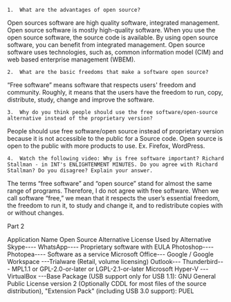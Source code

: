     1.	What are the advantages of open source?
 Open sources software are high quality software, integrated management. Open source software is mostly high-quality software. When you use the open source software, the source code is available. By using open source software, you can benefit from integrated management. Open source software uses technologies, such as, common information model (CIM) and web based enterprise management (WBEM).

    2.	What are the basic freedoms that make a software open source? 
 “Free software” means software that respects users' freedom and community. Roughly, it means that the users have the freedom to run, copy, distribute, study, change and improve the software.

    3.	Why do you think people should use the free software/open-source alternative instead of the proprietary version?
 People should use free software/open source instead of proprietary version because it is not accessible to the public for a Source code. Open source is open to the public with more products to use. Ex. Firefox, WordPress. 

    4.	Watch the following video: Why is free software important? Richard Stallman - in INT's ENLIGHTENMENT MINUTES. Do you agree with Richard Stallman? Do you disagree? Explain your answer. 
The terms “free software” and “open source” stand for almost the same range of programs. Therefore, I do not agree with free software. When we call software “free,” we mean that it respects the user’s essential freedom, the freedom to run it, to study and change it, and to redistribute copies with or without changes. 










Part 2

Application Name	Open Source Alternative	License Used by Alternative
Skype----	WhatsApp----	Proprietary software with EULA
Photoshop----	Photopea----	Software as a service
Microsoft Office---	Google / Google Workspace	---Trialware (Retail, volume licensing)
Outlook---	Thunderbird---	MPL1.1 or GPL-2.0-or-later or LGPL-2.1-or-later
Microsoft Hyper-V	---VirtualBox	---Base Package (USB support only for USB 1.1): GNU General Public License version 2 (Optionally CDDL for most files of the source distribution), "Extension Pack" (including USB 3.0 support): PUEL


